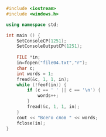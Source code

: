 ﻿```c++
#include <iostream>
#include <windows.h>

using namespace std;

int main () {
	SetConsoleCP(1251);
	SetConsoleOutputCP(1251);
	
	FILE *in;
	in=fopen("file04.txt","r");
	char c;
	int words = 1;
	fread(&c, 1, 1, in);
	while (!feof(in)) {
		if (c == ' ' || c == '\n') {
			words++;
		}
		fread(&c, 1, 1, in);
	}
	cout << "Всего слов " << words;
	fclose(in);
}

```
